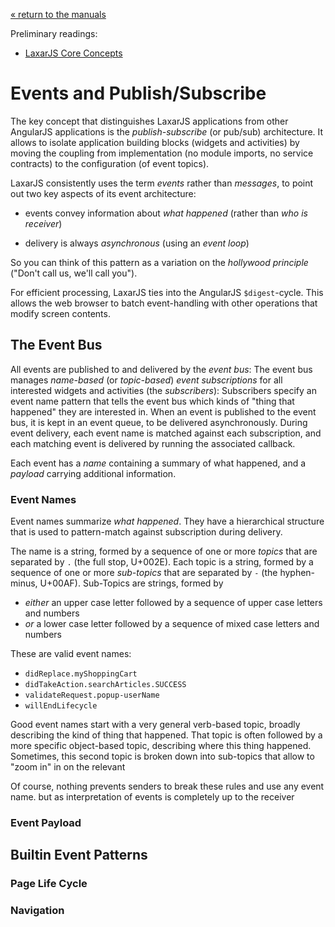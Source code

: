 [« return to the manuals](index.md)

Preliminary readings:

* [LaxarJS Core Concepts](../concepts.md)


# Events and Publish/Subscribe

The key concept that distinguishes LaxarJS applications from other AngularJS applications is the _publish-subscribe_ (or pub/sub) architecture.
It allows to isolate application building blocks (widgets and activities) by moving the coupling from implementation (no module imports, no service contracts) to the configuration (of event topics).

LaxarJS consistently uses the term _events_ rather than _messages_, to point out two key aspects of its event architecture:
 
 * events convey information about _what happened_ (rather than _who is receiver_)

 * delivery is always _asynchronous_ (using an _event loop_)

So you can think of this pattern as a variation on the _hollywood principle_ ("Don't call us, we'll call you").  

For efficient processing, LaxarJS ties into the AngularJS `$digest`-cycle.
This allows the web browser to batch event-handling with other operations that modify screen contents.


## The Event Bus

All events are published to and delivered by the _event bus_:
The event bus manages _name-based_ (or _topic-based_) _event subscriptions_ for all interested widgets and activities (the _subscribers_):
Subscribers specify an event name pattern that tells the event bus which kinds of "thing that happened" they are interested in.
When an event is published to the event bus, it is kept in an event queue, to be delivered asynchronously.
During event delivery, each event name is matched against each subscription, and each matching event is delivered by running the associated callback.

Each event has a _name_ containing a summary of what happened, and a _payload_ carrying additional information.

### Event Names

Event names summarize _what happened_.
They have a hierarchical structure that is used to pattern-match against subscription during delivery.

The name is a string, formed by a sequence of one or more _topics_ that are separated by `.` (the full stop, U+002E).
Each topic is a string, formed by a sequence of one or more _sub-topics_ that are separated by `-` (the hyphen-minus, U+00AF).
Sub-Topics are strings, formed by

  * _either_ an upper case letter followed by a sequence of upper case letters and numbers
  * _or_ a lower case letter followed by a sequence of mixed case letters and numbers

These are valid event names:

  * `didReplace.myShoppingCart`
  * `didTakeAction.searchArticles.SUCCESS`
  * `validateRequest.popup-userName`
  * `willEndLifecycle`

Good event names start with a very general verb-based topic, broadly describing the kind of thing that happened.
That topic is often followed by a more specific object-based topic, describing where this thing happened.
Sometimes, this second topic is broken down into sub-topics that allow to "zoom in" in on the relevant  

Of course, nothing prevents senders to break these rules and use any event name. but as interpretation of events is completely up to the receiver

### Event Payload


## Builtin Event Patterns

### Page Life Cycle

### Navigation



